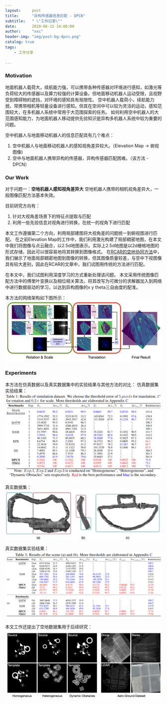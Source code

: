 ```yaml
---
layout:     post
title:      "异构传感器信息匹配 - DPCN"
subtitle:   " \"工作记录\""
date:       2020-06-15 14:00:00
author:     "xxc"
header-img: "img/post-bg-dpcn.png"
catalog: true
tags:
    - 工作分享

---
```

<head>
    <script src="https://cdn.mathjax.org/mathjax/latest/MathJax.js?config=TeX-AMS-MML_HTMLorMML" type="text/javascript"></script>
    <script type="text/x-mathjax-config">
        MathJax.Hub.Config({
            tex2jax: {
            skipTags: ['script', 'noscript', 'style', 'textarea', 'pre'],
            inlineMath: [['$','$']]
            }
        });
    </script>
</head>

### Motivation
地面机器人载荷大，续航能力强，可以携带各种传感器对环境进行感知，如激光等负荷较大的传感器以及算力较强的计算设备。但地面移动机器人运动受限，且视野受到障碍物的遮挡，对环境的感知具有局限性。
空中机器人载荷小，续航能力弱，常携带相机等轻量设备进行感知。但其在空间中可以较为灵活的运动，感知范围较大，在多机器人系统中常用于大范围探索的任务。
如何利用空中机器人的大范围感知能力，为地面机器人移动提供先验知识是异构多机器人系统中较为重要的问题。

空中机器人与地面移动机器人的信息匹配具有几个难点：
1. 空中机器人与地面移动机器人的感知视角差异较大。（Elevation Map -> 俯视图像)
2. 空中与地面机器人携带异构的传感器，异构传感器匹配困难。（该方法 - DPCN）

### Our Work
对于问题一：**空地机器人感知视角差异大**
空地机器人携带的相机视角差异大，一般图像匹配方法基本失效。

目前研究方向有：
1. 针对大视角差场景下的特征点提取与匹配
2. 利用一些先验信息对视角进行转换，在统一的视角下进行匹配

本文工作遵循第二个方向，利用局部建图将大视角差的问题统一到俯视图进行匹配。
在之前Elevation Map的工作中，我们利用激光构建了局部稠密地图，在本文中我们将图像与点云融合，以2.5d地图表示。实际上2.5d地图是以2d栅格地图的形式存储，因此可以很容易地将其转换到图像格式。
在[RCAR的空地协同方法](https://maverickpeter.github.io/2020/04/20/Air-Ground-Collaborative-localization/)中，我们展示了地面局部稠密地图到图像的转换，但其图像质量较差，与空中下视图像具有较大差别，因此在RCAR的文章中，我们试图用传统的方法进行匹配。

在本文中，我们试图利用深度学习的方式重新处理该问题。
本文采用传统图像匹配方法中的傅里叶变换以及相位相关算法，将其改写为可微分的求解器加入到网络中进行数据驱动的学习，以达到异构图像的x y theta三自由度的配准。

本方法的网络架构如下图所示：
![dpcn-dataset](/img/in-post/post-dpcn/post-img-dpcn.png)

### Experiments
本方法在仿真数据以及真实数据集中的实验结果与其他方法的对比：
仿真数据集实验结果：
![dpcn-experiment-sim](/img/in-post/post-dpcn/post-img-simulation.png)

真实数据集：
![dpcn-experiment-real](/img/in-post/post-dpcn/post-img-agdataset_full.png)

真实数据集实验结果：
![dpcn-experiment-real](/img/in-post/post-dpcn/post-img-real.png)

本文工作还提出了空地数据集用于后续研究：
![dpcn-dataset](/img/in-post/post-dpcn/post-img-agdataset.png)
